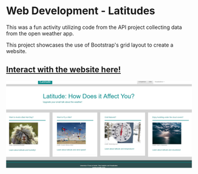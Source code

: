 
# Web Development - Latitudes
This was a fun activity utilizing code from the API project collecting data from the open weather app. 

This project showcases the use of Bootstrap's grid layout to create a website. 

## [Interact with the website here!](https://cammster.github.io/Latitude/)

![Latitude Website Image](https://github.com/cammster/FullStackSkillsLibrary/blob/master/Library/Web/Images/LatitudeWebsite.PNG)
